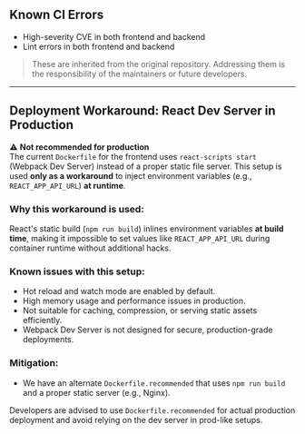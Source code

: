 ## Known CI Errors

- High-severity CVE in both frontend and backend  
- Lint errors in both frontend and backend  

> These are inherited from the original repository. Addressing them is the responsibility of the maintainers or future developers.

---

## Deployment Workaround: React Dev Server in Production

⚠️ **Not recommended for production**  
The current `Dockerfile` for the frontend uses `react-scripts start` (Webpack Dev Server) instead of a proper static file server. This setup is used **only as a workaround** to inject environment variables (e.g., `REACT_APP_API_URL`) **at runtime**.

### Why this workaround is used:
React's static build (`npm run build`) inlines environment variables **at build time**, making it impossible to set values like `REACT_APP_API_URL` during container runtime without additional hacks.

### Known issues with this setup:
- Hot reload and watch mode are enabled by default.
- High memory usage and performance issues in production.
- Not suitable for caching, compression, or serving static assets efficiently.
- Webpack Dev Server is not designed for secure, production-grade deployments.

### Mitigation:
- We have an alternate `Dockerfile.recommended` that uses `npm run build` and a proper static server (e.g., Nginx).


Developers are advised to use `Dockerfile.recommended` for actual production deployment and avoid relying on the dev server in prod-like setups.

